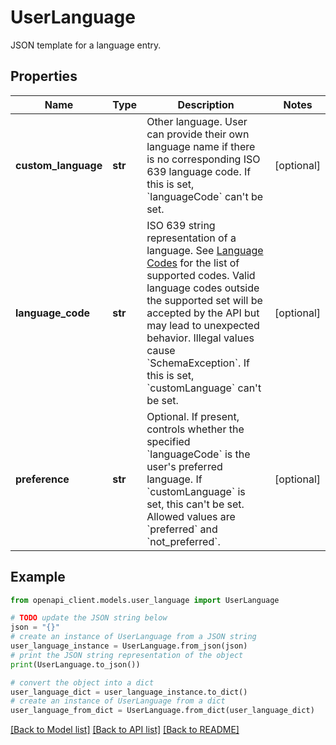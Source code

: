 # UserLanguage

JSON template for a language entry.

## Properties

Name | Type | Description | Notes
------------ | ------------- | ------------- | -------------
**custom_language** | **str** | Other language. User can provide their own language name if there is no corresponding ISO 639 language code. If this is set, &#x60;languageCode&#x60; can&#39;t be set. | [optional] 
**language_code** | **str** | ISO 639 string representation of a language. See [Language Codes](/admin-sdk/directory/v1/languages) for the list of supported codes. Valid language codes outside the supported set will be accepted by the API but may lead to unexpected behavior. Illegal values cause &#x60;SchemaException&#x60;. If this is set, &#x60;customLanguage&#x60; can&#39;t be set. | [optional] 
**preference** | **str** | Optional. If present, controls whether the specified &#x60;languageCode&#x60; is the user&#39;s preferred language. If &#x60;customLanguage&#x60; is set, this can&#39;t be set. Allowed values are &#x60;preferred&#x60; and &#x60;not_preferred&#x60;. | [optional] 

## Example

```python
from openapi_client.models.user_language import UserLanguage

# TODO update the JSON string below
json = "{}"
# create an instance of UserLanguage from a JSON string
user_language_instance = UserLanguage.from_json(json)
# print the JSON string representation of the object
print(UserLanguage.to_json())

# convert the object into a dict
user_language_dict = user_language_instance.to_dict()
# create an instance of UserLanguage from a dict
user_language_from_dict = UserLanguage.from_dict(user_language_dict)
```
[[Back to Model list]](../README.md#documentation-for-models) [[Back to API list]](../README.md#documentation-for-api-endpoints) [[Back to README]](../README.md)


